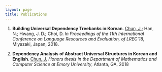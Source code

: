 ```yaml
---
layout: page
title: Publications
---
```


1. **Building Universal Dependency Treebanks in Korean**. [Chun, J.](/pages/publications); Han, N.; Hwang, J. D.; Choi, D.
*In Proceedings of the 11th International Conference on Language Resources and Evaluation, of LREC'18*, Miyazaki, Japan, 2018.

2. **Dependency Analysis of Abstract Universal Structures in Korean and English**. [Chun, J.](/pages/publications)
*Honors thesis in the Department of Mathematics and Computer Science at Emory University*, Atlanta, GA, 2018